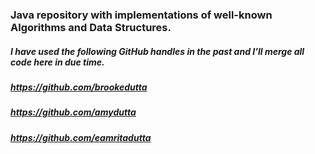 ### Java repository with implementations of well-known Algorithms and Data Structures. 

##### I have used the following GitHub handles in the past and I'll merge all code here in due time.

##### https://github.com/brookedutta
##### https://github.com/amydutta
##### https://github.com/eamritadutta
